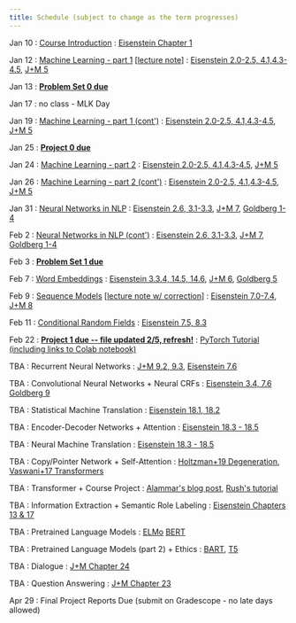 ```yaml
---
title: Schedule (subject to change as the term progresses)
---
```

Jan 10
: [Course Introduction](https://cocoxu.github.io/CS4650_spring2022/slides/lec1-intro.pdf)
  : [Eisenstein Chapter 1](https://github.com/jacobeisenstein/gt-nlp-class/blob/master/notes/eisenstein-nlp-notes.pdf)

Jan 12
: [Machine Learning - part 1](https://cocoxu.github.io/CS4650_spring2022/slides/lec2-ml.pdf) [[lecture note](https://cocoxu.github.io/CS4650_spring2022/slides/lec2-ml-notes.jpg)]
  : [Eisenstein 2.0-2.5, 4.1,4.3-4.5](https://github.com/jacobeisenstein/gt-nlp-class/blob/master/notes/eisenstein-nlp-notes.pdf), [J+M 5](https://web.stanford.edu/~jurafsky/slp3/5.pdf)

Jan 13
: **[Problem Set 0 due](https://cocoxu.github.io/CS4650_spring2022/slides/CS4650_Problem_Set0.pdf)**

Jan 17
: no class - MLK Day

Jan 19
: [Machine Learning - part 1 (cont')](https://cocoxu.github.io/CS4650_spring2022/slides/lec2-ml.pdf)
  : [Eisenstein 2.0-2.5, 4.1,4.3-4.5](https://github.com/jacobeisenstein/gt-nlp-class/blob/master/notes/eisenstein-nlp-notes.pdf), [J+M 5](https://web.stanford.edu/~jurafsky/slp3/5.pdf)

Jan 25 
: **[Project 0 due](https://colab.research.google.com/drive/1YEET5y0hqD3-XWDS4C_3uiktEUFN9LLd?usp=sharing)**

Jan 24
: [Machine Learning - part 2](https://cocoxu.github.io/CS4650_spring2022/slides/lec3-mcc.pdf) 
  : [Eisenstein 2.0-2.5, 4.1,4.3-4.5](https://github.com/jacobeisenstein/gt-nlp-class/blob/master/notes/eisenstein-nlp-notes.pdf), [J+M 5](https://web.stanford.edu/~jurafsky/slp3/5.pdf)

Jan 26
: [Machine Learning - part 2 (cont')](https://cocoxu.github.io/CS4650_spring2022/slides/lec3-mcc.pdf) 
  : [Eisenstein 2.0-2.5, 4.1,4.3-4.5](https://github.com/jacobeisenstein/gt-nlp-class/blob/master/notes/eisenstein-nlp-notes.pdf), [J+M 5](https://web.stanford.edu/~jurafsky/slp3/5.pdf)

Jan 31
: [Neural Networks in NLP](https://cocoxu.github.io/CS4650_spring2022/slides/lec4-nn.pdf) 
  : [Eisenstein 2.6, 3.1-3.3](https://github.com/jacobeisenstein/gt-nlp-class/blob/master/notes/eisenstein-nlp-notes.pdf), [J+M 7](https://web.stanford.edu/~jurafsky/slp3/7.pdf), [Goldberg 1-4](https://u.cs.biu.ac.il/~yogo/nnlp.pdf)

Feb 2
: [Neural Networks in NLP (cont')](https://cocoxu.github.io/CS4650_spring2022/slides/lec4-nn.pdf) 
  : [Eisenstein 2.6, 3.1-3.3](https://github.com/jacobeisenstein/gt-nlp-class/blob/master/notes/eisenstein-nlp-notes.pdf), [J+M 7](https://web.stanford.edu/~jurafsky/slp3/7.pdf), [Goldberg 1-4](https://u.cs.biu.ac.il/~yogo/nnlp.pdf)

Feb 3
: **[Problem Set 1 due](https://github.com/cocoxu/CS4650_projects_sp2022/tree/master/Problem%20Set%201)**


Feb 7
: [Word Embeddings](https://cocoxu.github.io/CS4650_spring2022/slides/lec5-word2vec.pdf)
  : [Eisenstein 3.3.4, 14.5, 14.6](https://github.com/jacobeisenstein/gt-nlp-class/blob/master/notes/eisenstein-nlp-notes.pdf), [J+M 6](https://web.stanford.edu/~jurafsky/slp3/6.pdf), [Goldberg 5](http://u.cs.biu.ac.il/~yogo/nnlp.pdf)

Feb 9
: [Sequence Models](https://cocoxu.github.io/CS4650_spring2022/slides/lec6-seq1.pdf) [[lecture note w/ correction](https://cocoxu.github.io/CS4650_spring2022/slides/lec6-seq1-notes.pdf)]
  : [Eisenstein 7.0-7.4](https://github.com/jacobeisenstein/gt-nlp-class/blob/master/notes/eisenstein-nlp-notes.pdf), [J+M 8](https://web.stanford.edu/~jurafsky/slp3/8.pdf)

Feb 11
: [Conditional Random Fields](https://cocoxu.github.io/CS4650_spring2022/slides/lec7-seq2.pdf)
  : [Eisenstein 7.5, 8.3](https://github.com/jacobeisenstein/gt-nlp-class/blob/master/notes/eisenstein-nlp-notes.pdf)

Feb 22 
: **[Project 1 due -- file updated 2/5, refresh!](https://drive.google.com/file/d/1iAuODWLdBKK8_QF6bTdUnW9WC0xLg2ql/view?usp=sharing)**
  : [PyTorch Tutorial (including links to Colab notebook)](https://cocoxu.github.io/CS4650_spring2022/slides/PyTorch_tutorial.pdf)

TBA
: Recurrent Neural Networks
  : [J+M 9.2, 9.3](https://web.stanford.edu/~jurafsky/slp3/9.pdf), [Eisenstein 7.6](https://github.com/jacobeisenstein/gt-nlp-class/blob/master/notes/eisenstein-nlp-notes.pdf)

TBA
: Convolutional Neural Networks + Neural CRFs
  : [Eisenstein 3.4, 7.6](https://github.com/jacobeisenstein/gt-nlp-class/blob/master/notes/eisenstein-nlp-notes.pdf)  [Goldberg 9](https://u.cs.biu.ac.il/~yogo/nnlp.pdf)

TBA
: Statistical Machine Translation 
  : [Eisenstein 18.1, 18.2](https://github.com/jacobeisenstein/gt-nlp-class/blob/master/notes/eisenstein-nlp-notes.pdf)
  
TBA
: Encoder-Decoder Networks + Attention
  : [Eisenstein 18.3 - 18.5](https://github.com/jacobeisenstein/gt-nlp-class/blob/master/notes/eisenstein-nlp-notes.pdf)

TBA
: Neural Machine Translation
  : [Eisenstein 18.3 - 18.5](https://github.com/jacobeisenstein/gt-nlp-class/blob/master/notes/eisenstein-nlp-notes.pdf)

TBA
: Copy/Pointer Network + Self-Attention
  : [Holtzman+19 Degeneration](https://arxiv.org/pdf/1904.09751.pdf), [Vaswani+17 Transformers](https://arxiv.org/pdf/1706.03762.pdf)

TBA
: Transformer + Course Project
  : [Alammar's blog post](http://jalammar.github.io/illustrated-transformer/), [Rush's tutorial](http://jalammar.github.io/illustrated-transformer/) 

TBA
: Information Extraction + Semantic Role Labeling
  : [Eisenstein Chapters 13 & 17](https://github.com/jacobeisenstein/gt-nlp-class/blob/master/notes/eisenstein-nlp-notes.pdf)

TBA
: Pretrained Language Models
  : [ELMo](https://www.aclweb.org/anthology/N18-1202.pdf) [BERT](https://www.aclweb.org/anthology/N19-1423.pdf)

TBA
: Pretrained Language Models (part 2) + Ethics
  : [BART](https://arxiv.org/pdf/1910.13461.pdf), [T5](https://arxiv.org/pdf/1910.10683.pdf) 

TBA
: Dialogue
  : [J+M Chapter 24](https://web.stanford.edu/~jurafsky/slp3/24.pdf)

TBA
: Question Answering 
  : [J+M Chapter 23](https://web.stanford.edu/~jurafsky/slp3/23.pdf)


Apr 29
: Final Project Reports Due (submit on Gradescope - no late days allowed)
